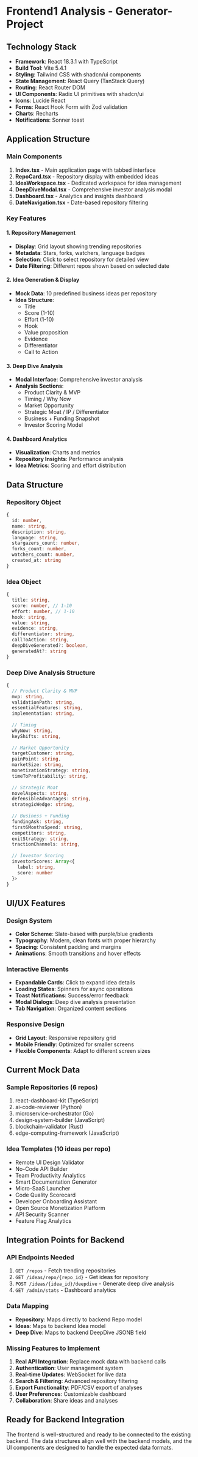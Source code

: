 # Frontend1 Analysis - Generator- Project

## Technology Stack
- **Framework**: React 18.3.1 with TypeScript
- **Build Tool**: Vite 5.4.1
- **Styling**: Tailwind CSS with shadcn/ui components
- **State Management**: React Query (TanStack Query)
- **Routing**: React Router DOM
- **UI Components**: Radix UI primitives with shadcn/ui
- **Icons**: Lucide React
- **Forms**: React Hook Form with Zod validation
- **Charts**: Recharts
- **Notifications**: Sonner toast

## Application Structure

### Main Components
1. **Index.tsx** - Main application page with tabbed interface
2. **RepoCard.tsx** - Repository display with embedded ideas
3. **IdeaWorkspace.tsx** - Dedicated workspace for idea management
4. **DeepDiveModal.tsx** - Comprehensive investor analysis modal
5. **Dashboard.tsx** - Analytics and insights dashboard
6. **DateNavigation.tsx** - Date-based repository filtering

### Key Features

#### 1. Repository Management
- **Display**: Grid layout showing trending repositories
- **Metadata**: Stars, forks, watchers, language badges
- **Selection**: Click to select repository for detailed view
- **Date Filtering**: Different repos shown based on selected date

#### 2. Idea Generation & Display
- **Mock Data**: 10 predefined business ideas per repository
- **Idea Structure**:
  - Title
  - Score (1-10)
  - Effort (1-10)
  - Hook
  - Value proposition
  - Evidence
  - Differentiator
  - Call to Action

#### 3. Deep Dive Analysis
- **Modal Interface**: Comprehensive investor analysis
- **Analysis Sections**:
  - Product Clarity & MVP
  - Timing / Why Now
  - Market Opportunity
  - Strategic Moat / IP / Differentiator
  - Business + Funding Snapshot
  - Investor Scoring Model

#### 4. Dashboard Analytics
- **Visualization**: Charts and metrics
- **Repository Insights**: Performance analysis
- **Idea Metrics**: Scoring and effort distribution

## Data Structure

### Repository Object
```typescript
{
  id: number,
  name: string,
  description: string,
  language: string,
  stargazers_count: number,
  forks_count: number,
  watchers_count: number,
  created_at: string
}
```

### Idea Object
```typescript
{
  title: string,
  score: number, // 1-10
  effort: number, // 1-10
  hook: string,
  value: string,
  evidence: string,
  differentiator: string,
  callToAction: string,
  deepDiveGenerated?: boolean,
  generatedAt?: string
}
```

### Deep Dive Analysis Structure
```typescript
{
  // Product Clarity & MVP
  mvp: string,
  validationPath: string,
  essentialFeatures: string,
  implementation: string,
  
  // Timing
  whyNow: string,
  keyShifts: string,
  
  // Market Opportunity
  targetCustomer: string,
  painPoint: string,
  marketSize: string,
  monetizationStrategy: string,
  timeToProfitability: string,
  
  // Strategic Moat
  novelAspects: string,
  defensibleAdvantages: string,
  strategicWedge: string,
  
  // Business + Funding
  fundingAsk: string,
  first6MonthsSpend: string,
  competitors: string,
  exitStrategy: string,
  tractionChannels: string,
  
  // Investor Scoring
  investorScores: Array<{
    label: string,
    score: number
  }>
}
```

## UI/UX Features

### Design System
- **Color Scheme**: Slate-based with purple/blue gradients
- **Typography**: Modern, clean fonts with proper hierarchy
- **Spacing**: Consistent padding and margins
- **Animations**: Smooth transitions and hover effects

### Interactive Elements
- **Expandable Cards**: Click to expand idea details
- **Loading States**: Spinners for async operations
- **Toast Notifications**: Success/error feedback
- **Modal Dialogs**: Deep dive analysis presentation
- **Tab Navigation**: Organized content sections

### Responsive Design
- **Grid Layout**: Responsive repository grid
- **Mobile Friendly**: Optimized for smaller screens
- **Flexible Components**: Adapt to different screen sizes

## Current Mock Data

### Sample Repositories (6 repos)
1. react-dashboard-kit (TypeScript)
2. ai-code-reviewer (Python)
3. microservice-orchestrator (Go)
4. design-system-builder (JavaScript)
5. blockchain-validator (Rust)
6. edge-computing-framework (JavaScript)

### Idea Templates (10 ideas per repo)
- Remote UI Design Validator
- No-Code API Builder
- Team Productivity Analytics
- Smart Documentation Generator
- Micro-SaaS Launcher
- Code Quality Scorecard
- Developer Onboarding Assistant
- Open Source Monetization Platform
- API Security Scanner
- Feature Flag Analytics

## Integration Points for Backend

### API Endpoints Needed
1. `GET /repos` - Fetch trending repositories
2. `GET /ideas/repo/{repo_id}` - Get ideas for repository
3. `POST /ideas/{idea_id}/deepdive` - Generate deep dive analysis
4. `GET /admin/stats` - Dashboard analytics

### Data Mapping
- **Repository**: Maps directly to backend Repo model
- **Ideas**: Maps to backend Idea model
- **Deep Dive**: Maps to backend DeepDive JSONB field

### Missing Features to Implement
1. **Real API Integration**: Replace mock data with backend calls
2. **Authentication**: User management system
3. **Real-time Updates**: WebSocket for live data
4. **Search & Filtering**: Advanced repository filtering
5. **Export Functionality**: PDF/CSV export of analyses
6. **User Preferences**: Customizable dashboard
7. **Collaboration**: Share ideas and analyses

## Ready for Backend Integration
The frontend is well-structured and ready to be connected to the existing backend. The data structures align well with the backend models, and the UI components are designed to handle the expected data formats. 